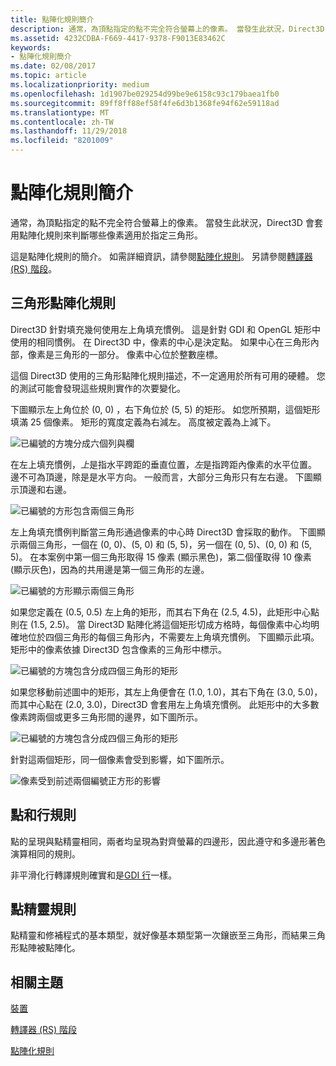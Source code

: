 ```yaml
---
title: 點陣化規則簡介
description: 通常，為頂點指定的點不完全符合螢幕上的像素。 當發生此狀況，Direct3D 會套用點陣化規則來判斷哪些像素適用於指定三角形。
ms.assetid: 4232CDBA-F669-4417-9378-F9013E83462C
keywords:
- 點陣化規則簡介
ms.date: 02/08/2017
ms.topic: article
ms.localizationpriority: medium
ms.openlocfilehash: 1d1907be029254d99be9e6158c93c179baea1fb0
ms.sourcegitcommit: 89ff8ff88ef58f4fe6d3b1368fe94f62e59118ad
ms.translationtype: MT
ms.contentlocale: zh-TW
ms.lasthandoff: 11/29/2018
ms.locfileid: "8201009"
---
```

# <a name="introduction-to-rasterization-rules"></a>點陣化規則簡介


通常，為頂點指定的點不完全符合螢幕上的像素。 當發生此狀況，Direct3D 會套用點陣化規則來判斷哪些像素適用於指定三角形。

這是點陣化規則的簡介。 如需詳細資訊，請參閱[點陣化規則](rasterization-rules.md)。 另請參閱[轉譯器 (RS) 階段](rasterizer-stage--rs-.md)。

## <a name="span-idtrianglerasterizationrulesspanspan-idtrianglerasterizationrulesspanspan-idtrianglerasterizationrulesspantriangle-rasterization-rules"></a><span id="Triangle_Rasterization_Rules"></span><span id="triangle_rasterization_rules"></span><span id="TRIANGLE_RASTERIZATION_RULES"></span>三角形點陣化規則


Direct3D 針對填充幾何使用左上角填充慣例。 這是針對 GDI 和 OpenGL 矩形中使用的相同慣例。 在 Direct3D 中，像素的中心是決定點。 如果中心在三角形內部，像素是三角形的一部分。 像素中心位於整數座標。

這個 Direct3D 使用的三角形點陣化規則描述，不一定適用於所有可用的硬體。 您的測試可能會發現這些規則實作的次要變化。

下圖顯示左上角位於 (0, 0) ，右下角位於 (5, 5) 的矩形。 如您所預期，這個矩形填滿 25 個像素。 矩形的寬度定義為右減左。 高度被定義為上減下。

![已編號的方塊分成六個列與欄](images/pixmap.png)

在左上填充慣例，*上*是指水平跨距的垂直位置，*左*是指跨距內像素的水平位置。 邊不可為頂邊，除是是水平方向。 一般而言，大部分三角形只有左右邊。 下圖顯示頂邊和右邊。

![已編號的方形包含兩個三角形](images/triedge.png)

左上角填充慣例判斷當三角形通過像素的中心時 Direct3D 會採取的動作。 下圖顯示兩個三角形，一個在 (0, 0)、(5, 0) 和 (5, 5)，另一個在 (0, 5)、(0, 0) 和 (5, 5)。 在本案例中第一個三角形取得 15 像素 (顯示黑色)，第二個僅取得 10 像素 (顯示灰色)，因為的共用邊是第一個三角形的左邊。

![已編號的方形顯示兩個三角形](images/twotris.png)

如果您定義在 (0.5, 0.5) 左上角的矩形，而其右下角在 (2.5, 4.5)，此矩形中心點則在 (1.5, 2.5)。 當 Direct3D 點陣化將這個矩形切成方格時，每個像素中心均明確地位於四個三角形的每個三角形內，不需要左上角填充慣例。 下圖顯示此項。 矩形中的像素依據 Direct3D 包含像素的三角形中標示。

![已編號的方塊包含分成四個三角形的矩形](images/noambig.png)

如果您移動前述圖中的矩形，其左上角便會在 (1.0, 1.0)，其右下角在 (3.0, 5.0)，而其中心點在 (2.0, 3.0)，Direct3D 會套用左上角填充慣例。 此矩形中的大多數像素跨兩個或更多三角形間的邊界，如下圖所示。

![已編號的方塊包含分成四個三角形的矩形](images/fillrule.png)

針對這兩個矩形，同一個像素會受到影響，如下圖所示。

![像素受到前述兩個編號正方形的影響](images/samepix.png)

## <a name="span-idpointandlinerulesspanspan-idpointandlinerulesspanspan-idpointandlinerulesspanpoint-and-line-rules"></a><span id="Point_and_Line_Rules"></span><span id="point_and_line_rules"></span><span id="POINT_AND_LINE_RULES"></span>點和行規則


點的呈現與點精靈相同，兩者均呈現為對齊螢幕的四邊形，因此遵守和多邊形著色演算相同的規則。

非平滑化行轉譯規則確實和是[GDI 行](https://msdn.microsoft.com/library/windows/desktop/dd145027)一樣。

## <a name="span-idpointspriterulesspanspan-idpointspriterulesspanspan-idpointspriterulesspanpoint-sprite-rules"></a><span id="Point_Sprite_Rules"></span><span id="point_sprite_rules"></span><span id="POINT_SPRITE_RULES"></span>點精靈規則


點精靈和修補程式的基本類型，就好像基本類型第一次鑲嵌至三角形，而結果三角形點陣被點陣化。

## <a name="span-idrelated-topicsspanrelated-topics"></a><span id="related-topics"></span>相關主題


[裝置](devices.md)

[轉譯器 (RS) 階段](rasterizer-stage--rs-.md)

[點陣化規則](rasterization-rules.md)

 

 




